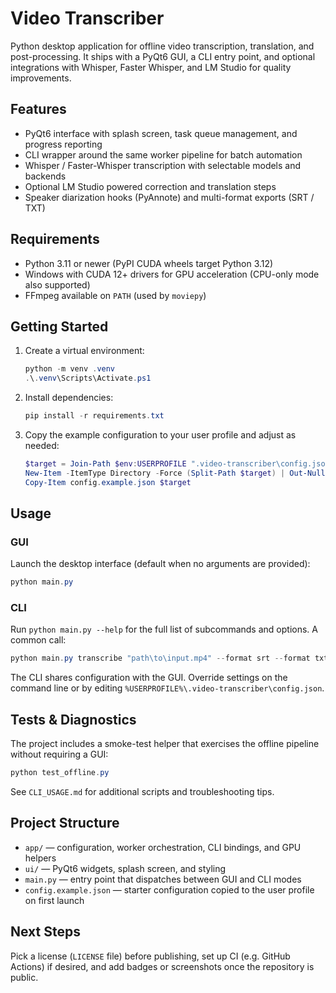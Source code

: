 # Video Transcriber

Python desktop application for offline video transcription, translation, and post-processing.
It ships with a PyQt6 GUI, a CLI entry point, and optional integrations with Whisper, Faster
Whisper, and LM Studio for quality improvements.

## Features
- PyQt6 interface with splash screen, task queue management, and progress reporting
- CLI wrapper around the same worker pipeline for batch automation
- Whisper / Faster-Whisper transcription with selectable models and backends
- Optional LM Studio powered correction and translation steps
- Speaker diarization hooks (PyAnnote) and multi-format exports (SRT / TXT)

## Requirements
- Python 3.11 or newer (PyPI CUDA wheels target Python 3.12)
- Windows with CUDA 12+ drivers for GPU acceleration (CPU-only mode also supported)
- FFmpeg available on `PATH` (used by `moviepy`)

## Getting Started
1. Create a virtual environment:
   ```powershell
   python -m venv .venv
   .\.venv\Scripts\Activate.ps1
   ```
2. Install dependencies:
   ```powershell
   pip install -r requirements.txt
   ```
3. Copy the example configuration to your user profile and adjust as needed:
   ```powershell
   $target = Join-Path $env:USERPROFILE ".video-transcriber\config.json"
   New-Item -ItemType Directory -Force (Split-Path $target) | Out-Null
   Copy-Item config.example.json $target
   ```

## Usage
### GUI
Launch the desktop interface (default when no arguments are provided):
```powershell
python main.py
```

### CLI
Run `python main.py --help` for the full list of subcommands and options. A common call:
```powershell
python main.py transcribe "path\to\input.mp4" --format srt --format txt --language auto
```
The CLI shares configuration with the GUI. Override settings on the command line or by editing
`%USERPROFILE%\.video-transcriber\config.json`.

## Tests & Diagnostics
The project includes a smoke-test helper that exercises the offline pipeline without requiring a
GUI:
```powershell
python test_offline.py
```
See `CLI_USAGE.md` for additional scripts and troubleshooting tips.

## Project Structure
- `app/` — configuration, worker orchestration, CLI bindings, and GPU helpers
- `ui/` — PyQt6 widgets, splash screen, and styling
- `main.py` — entry point that dispatches between GUI and CLI modes
- `config.example.json` — starter configuration copied to the user profile on first launch

## Next Steps
Pick a license (`LICENSE` file) before publishing, set up CI (e.g. GitHub Actions) if desired,
and add badges or screenshots once the repository is public.
